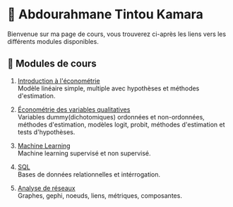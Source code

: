 
# 📘 Abdourahmane Tintou Kamara

Bienvenue sur ma page de cours, vous trouverez ci-après les liens vers les différents modules disponibles.

## 📌 Modules de cours

1. [Introduction à l'économétrie](intro-econometrics)  
   Modèle linéaire simple, multiple avec hypothèses et méthodes d'estimation.

2. [Économétrie des variables qualitatives](qualitative-econometrics)  
 Variables dummy(dichotomiques) ordonnées et non-ordonnées, méthodes d'estimation, modèles logit, probit, méthodes d'estimation et tests d'hypothèses.

3. [Machine Learning](ml)  
 Machine learning supervisé et non supervisé.

4. [SQL](sql)  
   Bases de données relationnelles et intérrogation.

5. [Analyse de réseaux](na)  
   Graphes, gephi, noeuds, liens, métriques, composantes.
